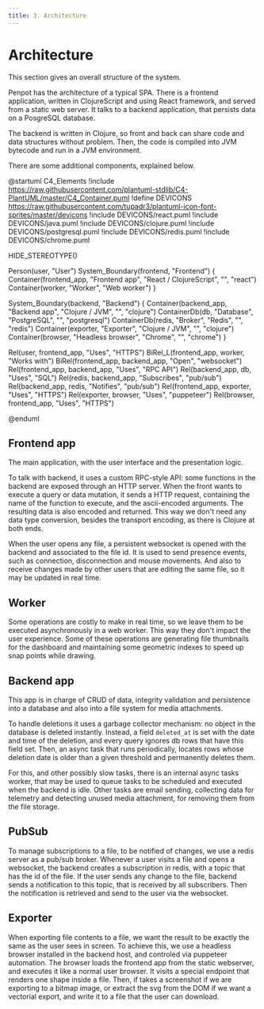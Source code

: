 ```yaml
---
title: 3. Architecture
---
```


# Architecture

This section gives an overall structure of the system.

Penpot has the architecture of a typical SPA. There is a frontend application,
written in ClojureScript and using React framework, and served from a static
web server. It talks to a backend application, that persists data on a
PosgreSQL database.

The backend is written in Clojure, so front and back can share code and data
structures without problem. Then, the code is compiled into JVM bytecode and
run in a JVM environment.

There are some additional components, explained below.

@startuml C4_Elements
!include https://raw.githubusercontent.com/plantuml-stdlib/C4-PlantUML/master/C4_Container.puml
!define DEVICONS https://raw.githubusercontent.com/tupadr3/plantuml-icon-font-sprites/master/devicons
!include DEVICONS/react.puml
!include DEVICONS/java.puml
!include DEVICONS/clojure.puml
!include DEVICONS/postgresql.puml
!include DEVICONS/redis.puml
!include DEVICONS/chrome.puml

HIDE_STEREOTYPE()

Person(user, "User")
System_Boundary(frontend, "Frontend") {
    Container(frontend_app, "Frontend app", "React / ClojureScript", "", "react")
    Container(worker, "Worker", "Web worker")
}

System_Boundary(backend, "Backend") {
    Container(backend_app, "Backend app", "Clojure / JVM", "", "clojure")
    ContainerDb(db, "Database", "PostgreSQL", "", "postgresql")
    ContainerDb(redis, "Broker", "Redis", "", "redis")
    Container(exporter, "Exporter", "Clojure / JVM", "", "clojure")
    Container(browser, "Headless browser", "Chrome", "", "chrome")
}

Rel(user, frontend_app, "Uses", "HTTPS")
BiRel_L(frontend_app, worker, "Works with")
BiRel(frontend_app, backend_app, "Open", "websocket")
Rel(frontend_app, backend_app, "Uses", "RPC API")
Rel(backend_app, db, "Uses", "SQL")
Rel(redis, backend_app, "Subscribes", "pub/sub")
Rel(backend_app, redis, "Notifies", "pub/sub")
Rel(frontend_app, exporter, "Uses", "HTTPS")
Rel(exporter, browser, "Uses", "puppeteer")
Rel(browser, frontend_app, "Uses", "HTTPS")

@enduml

## Frontend app

The main application, with the user interface and the presentation logic.

To talk with backend, it uses a custom RPC-style API: some functions in the
backend are exposed through an HTTP server. When the front wants to execute a
query or data mutation, it sends a HTTP request, containing the name of the
function to execute, and the ascii-encoded arguments. The resulting data is
also encoded and returned. This way we don't need any data type conversion,
besides the transport encoding, as there is Clojure at both ends.

When the user opens any file, a persistent websocket is opened with the backend
and associated to the file id. It is used to send presence events, such as
connection, disconnection and mouse movements. And also to receive changes made
by other users that are editing the same file, so it may be updated in real
time.

## Worker

Some operations are costly to make in real time, so we leave them to be
executed asynchronously in a web worker. This way they don't impact the user
experience. Some of these operations are generating file thumbnails for the
dashboard and maintaining some geometric indexes to speed up snap points while
drawing.

## Backend app

This app is in charge of CRUD of data, integrity validation and persistence
into a database and also into a file system for media attachments.

To handle deletions it uses a garbage collector mechanism: no object in the
database is deleted instantly. Instead, a field `deleted_at` is set with the
date and time of the deletion, and every query ignores db rows that have this
field set. Then, an async task that runs periodically, locates rows whose
deletion date is older than a given threshold and permanently deletes them.

For this, and other possibly slow tasks, there is an internal async tasks
worker, that may be used to queue tasks to be scheduled and executed when the
backend is idle. Other tasks are email sending, collecting data for telemetry
and detecting unused media attachment, for removing them from the file storage.

## PubSub

To manage subscriptions to a file, to be notified of changes, we use a redis
server as a pub/sub broker. Whenever a user visits a file and opens a
websocket, the backend creates a subscription in redis, with a topic that has
the id of the file. If the user sends any change to the file, backend sends a
notification to this topic, that is received by all subscribers. Then the
notification is retrieved and send to the user via the websocket.

## Exporter

When exporting file contents to a file, we want the result to be exactly the
same as the user sees in screen. To achieve this, we use a headless browser
installed in the backend host, and controled via puppeteer automation. The
browser loads the frontend app from the static webserver, and executes it like
a normal user browser. It visits a special endpoint that renders one shape
inside a file. Then, if takes a screenshot if we are exporting to a bitmap
image, or extract the svg from the DOM if we want a vectorial export, and write
it to a file that the user can download.

